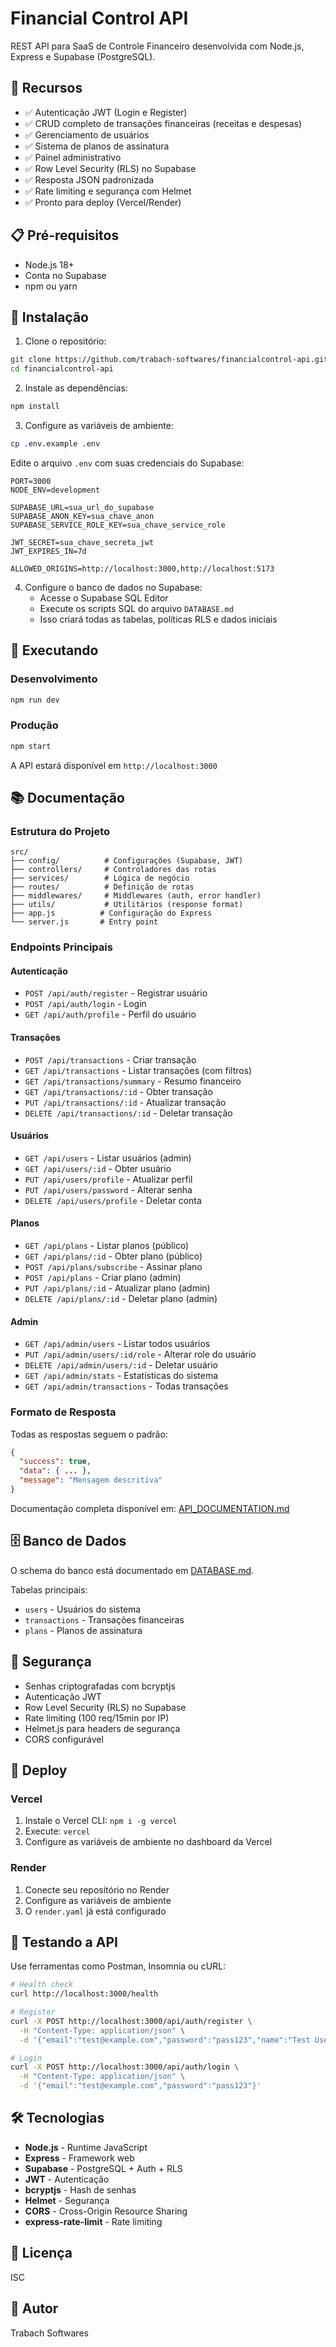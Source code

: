 # Financial Control API

REST API para SaaS de Controle Financeiro desenvolvida com Node.js, Express e Supabase (PostgreSQL).

## 🚀 Recursos

- ✅ Autenticação JWT (Login e Register)
- ✅ CRUD completo de transações financeiras (receitas e despesas)
- ✅ Gerenciamento de usuários
- ✅ Sistema de planos de assinatura
- ✅ Painel administrativo
- ✅ Row Level Security (RLS) no Supabase
- ✅ Resposta JSON padronizada
- ✅ Rate limiting e segurança com Helmet
- ✅ Pronto para deploy (Vercel/Render)

## 📋 Pré-requisitos

- Node.js 18+
- Conta no Supabase
- npm ou yarn

## 🔧 Instalação

1. Clone o repositório:
```bash
git clone https://github.com/trabach-softwares/financialcontrol-api.git
cd financialcontrol-api
```

2. Instale as dependências:
```bash
npm install
```

3. Configure as variáveis de ambiente:
```bash
cp .env.example .env
```

Edite o arquivo `.env` com suas credenciais do Supabase:
```env
PORT=3000
NODE_ENV=development

SUPABASE_URL=sua_url_do_supabase
SUPABASE_ANON_KEY=sua_chave_anon
SUPABASE_SERVICE_ROLE_KEY=sua_chave_service_role

JWT_SECRET=sua_chave_secreta_jwt
JWT_EXPIRES_IN=7d

ALLOWED_ORIGINS=http://localhost:3000,http://localhost:5173
```

4. Configure o banco de dados no Supabase:
   - Acesse o Supabase SQL Editor
   - Execute os scripts SQL do arquivo `DATABASE.md`
   - Isso criará todas as tabelas, políticas RLS e dados iniciais

## 🏃 Executando

### Desenvolvimento
```bash
npm run dev
```

### Produção
```bash
npm start
```

A API estará disponível em `http://localhost:3000`

## 📚 Documentação

### Estrutura do Projeto

```
src/
├── config/          # Configurações (Supabase, JWT)
├── controllers/     # Controladores das rotas
├── services/        # Lógica de negócio
├── routes/          # Definição de rotas
├── middlewares/     # Middlewares (auth, error handler)
├── utils/           # Utilitários (response format)
├── app.js          # Configuração do Express
└── server.js       # Entry point
```

### Endpoints Principais

#### Autenticação
- `POST /api/auth/register` - Registrar usuário
- `POST /api/auth/login` - Login
- `GET /api/auth/profile` - Perfil do usuário

#### Transações
- `POST /api/transactions` - Criar transação
- `GET /api/transactions` - Listar transações (com filtros)
- `GET /api/transactions/summary` - Resumo financeiro
- `GET /api/transactions/:id` - Obter transação
- `PUT /api/transactions/:id` - Atualizar transação
- `DELETE /api/transactions/:id` - Deletar transação

#### Usuários
- `GET /api/users` - Listar usuários (admin)
- `GET /api/users/:id` - Obter usuário
- `PUT /api/users/profile` - Atualizar perfil
- `PUT /api/users/password` - Alterar senha
- `DELETE /api/users/profile` - Deletar conta

#### Planos
- `GET /api/plans` - Listar planos (público)
- `GET /api/plans/:id` - Obter plano (público)
- `POST /api/plans/subscribe` - Assinar plano
- `POST /api/plans` - Criar plano (admin)
- `PUT /api/plans/:id` - Atualizar plano (admin)
- `DELETE /api/plans/:id` - Deletar plano (admin)

#### Admin
- `GET /api/admin/users` - Listar todos usuários
- `PUT /api/admin/users/:id/role` - Alterar role do usuário
- `DELETE /api/admin/users/:id` - Deletar usuário
- `GET /api/admin/stats` - Estatísticas do sistema
- `GET /api/admin/transactions` - Todas transações

### Formato de Resposta

Todas as respostas seguem o padrão:

```json
{
  "success": true,
  "data": { ... },
  "message": "Mensagem descritiva"
}
```

Documentação completa disponível em: [API_DOCUMENTATION.md](./API_DOCUMENTATION.md)

## 🗄️ Banco de Dados

O schema do banco está documentado em [DATABASE.md](./DATABASE.md).

Tabelas principais:
- `users` - Usuários do sistema
- `transactions` - Transações financeiras
- `plans` - Planos de assinatura

## 🔐 Segurança

- Senhas criptografadas com bcryptjs
- Autenticação JWT
- Row Level Security (RLS) no Supabase
- Rate limiting (100 req/15min por IP)
- Helmet.js para headers de segurança
- CORS configurável

## 🚀 Deploy

### Vercel

1. Instale o Vercel CLI: `npm i -g vercel`
2. Execute: `vercel`
3. Configure as variáveis de ambiente no dashboard da Vercel

### Render

1. Conecte seu repositório no Render
2. Configure as variáveis de ambiente
3. O `render.yaml` já está configurado

## 🧪 Testando a API

Use ferramentas como Postman, Insomnia ou cURL:

```bash
# Health check
curl http://localhost:3000/health

# Register
curl -X POST http://localhost:3000/api/auth/register \
  -H "Content-Type: application/json" \
  -d '{"email":"test@example.com","password":"pass123","name":"Test User"}'

# Login
curl -X POST http://localhost:3000/api/auth/login \
  -H "Content-Type: application/json" \
  -d '{"email":"test@example.com","password":"pass123"}'
```

## 🛠️ Tecnologias

- **Node.js** - Runtime JavaScript
- **Express** - Framework web
- **Supabase** - PostgreSQL + Auth + RLS
- **JWT** - Autenticação
- **bcryptjs** - Hash de senhas
- **Helmet** - Segurança
- **CORS** - Cross-Origin Resource Sharing
- **express-rate-limit** - Rate limiting

## 📝 Licença

ISC

## 👥 Autor

Trabach Softwares
